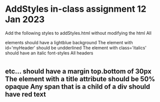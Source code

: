 # AddStyles in-class assignment 12 Jan 2023

Add the following styles to addStyles.html without modifying the html
    All <p> elements should have a lightblue background
    The element with id='myHeader' should be undderlined
    The element with class='italics' should have an italic font-styles
    All headers <h1> <h2> etc... should have a margin top.bottom of 30px
    The element with a title attribute should be 50% opaque
    Any span that is a child of a div should have red text
